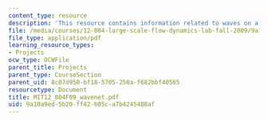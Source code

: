 ```yaml
---
content_type: resource
description: 'This resource contains information related to waves on a PV front. '
file: /media/courses/12-804-large-scale-flow-dynamics-lab-fall-2009/9a10a9ed5b20ff42605ca7b4245488af_MIT12_804F09_wavenet.pdf
file_type: application/pdf
learning_resource_types:
- Projects
ocw_type: OCWFile
parent_title: Projects
parent_type: CourseSection
parent_uid: 8c07d950-bf18-5705-250a-f682bbf40565
resourcetype: Document
title: MIT12_804F09_wavenet.pdf
uid: 9a10a9ed-5b20-ff42-605c-a7b4245488af
---
```

